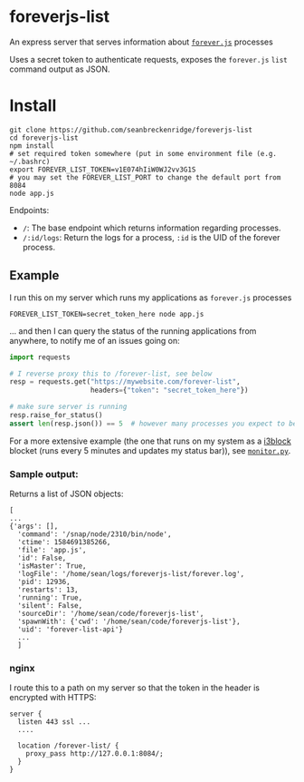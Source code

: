 # foreverjs-list

An express server that serves information about [`forever.js`](https://github.com/foreversd/forever) processes

Uses a secret token to authenticate requests, exposes the `forever.js` `list` command output as JSON.

# Install

```shell
git clone https://github.com/seanbreckenridge/foreverjs-list
cd foreverjs-list
npm install
# set required token somewhere (put in some environment file (e.g. ~/.bashrc)
export FOREVER_LIST_TOKEN=v1E074hIiW0WJ2vv3G1S
# you may set the FOREVER_LIST_PORT to change the default port from 8084
node app.js
```

Endpoints:

* `/`: The base endpoint which returns information regarding processes.
* `/:id/logs`: Return the logs for a process, `:id` is the UID of the forever process.

## Example

I run this on my server which runs my applications as `forever.js` processes

```shell
FOREVER_LIST_TOKEN=secret_token_here node app.js
```
... and then I can query the status of the running applications from anywhere, to notify me of an issues going on:

```python
import requests

# I reverse proxy this to /forever-list, see below
resp = requests.get("https://mywebsite.com/forever-list",
                    headers={"token": "secret_token_here"})

# make sure server is running
resp.raise_for_status()
assert len(resp.json()) == 5  # however many processes you expect to be running with forever.js
```

For a more extensive example (the one that runs on my system as a
[i3block](https://github.com/vivien/i3blocks) blocket (runs every 5 minutes and
updates my status bar)), see [`monitor.py`](./monitor.py).

### Sample output:

Returns a list of JSON objects:

```
[
...
{'args': [],
  'command': '/snap/node/2310/bin/node',
  'ctime': 1584691385266,
  'file': 'app.js',
  'id': False,
  'isMaster': True,
  'logFile': '/home/sean/logs/foreverjs-list/forever.log',
  'pid': 12936,
  'restarts': 13,
  'running': True,
  'silent': False,
  'sourceDir': '/home/sean/code/foreverjs-list',
  'spawnWith': {'cwd': '/home/sean/code/foreverjs-list'},
  'uid': 'forever-list-api'}
  ...
  ]

```

### nginx

I route this to a path on my server so that the token in the header is encrypted with HTTPS:

```
server {
  listen 443 ssl ...
  ....

  location /forever-list/ {
    proxy_pass http://127.0.0.1:8084/;
  }
}
```
